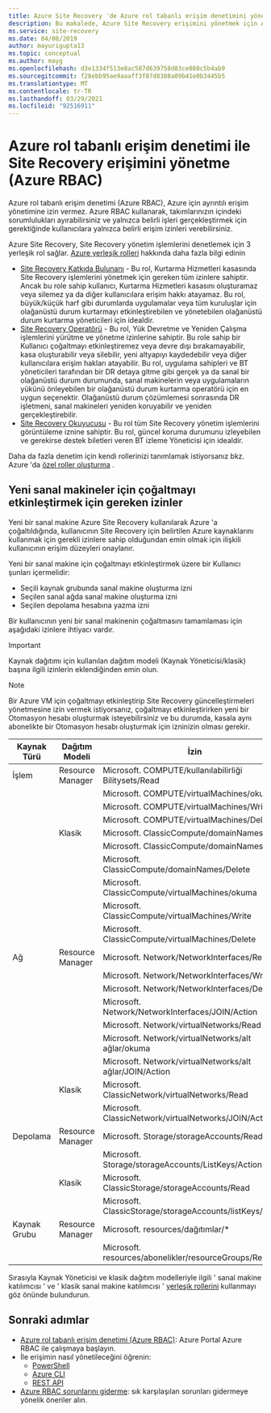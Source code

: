 ```yaml
---
title: Azure Site Recovery 'de Azure rol tabanlı erişim denetimini yönetme
description: Bu makalede, Azure Site Recovery erişimini yönetmek için Azure rol tabanlı erişim denetimi 'nin (Azure RBAC) nasıl uygulanacağı açıklanır.
ms.service: site-recovery
ms.date: 04/08/2019
author: mayurigupta13
ms.topic: conceptual
ms.author: mayg
ms.openlocfilehash: d3e1334f513e8ac587d639758d83ce080c5b4ab9
ms.sourcegitcommit: f28ebb95ae9aaaff3f87d8388a09b41e0b3445b5
ms.translationtype: MT
ms.contentlocale: tr-TR
ms.lasthandoff: 03/29/2021
ms.locfileid: "92516911"
---
```

# <a name="manage-site-recovery-access-with-azure-role-based-access-control-azure-rbac"></a>Azure rol tabanlı erişim denetimi ile Site Recovery erişimini yönetme (Azure RBAC)

Azure rol tabanlı erişim denetimi (Azure RBAC), Azure için ayrıntılı erişim yönetimine izin vermez. Azure RBAC kullanarak, takımlarınızın içindeki sorumlulukları ayırabilirsiniz ve yalnızca belirli işleri gerçekleştirmek için gerektiğinde kullanıcılara yalnızca belirli erişim izinleri verebilirsiniz.

Azure Site Recovery, Site Recovery yönetim işlemlerini denetlemek için 3 yerleşik rol sağlar. [Azure yerleşik rolleri](../role-based-access-control/built-in-roles.md) hakkında daha fazla bilgi edinin

* [Site Recovery Katkıda Bulunanı](../role-based-access-control/built-in-roles.md#site-recovery-contributor) - Bu rol, Kurtarma Hizmetleri kasasında Site Recovery işlemlerini yönetmek için gereken tüm izinlere sahiptir. Ancak bu role sahip kullanıcı, Kurtarma Hizmetleri kasasını oluşturamaz veya silemez ya da diğer kullanıcılara erişim hakkı atayamaz. Bu rol, büyük/küçük harf gibi durumlarda uygulamalar veya tüm kuruluşlar için olağanüstü durum kurtarmayı etkinleştirebilen ve yönetebilen olağanüstü durum kurtarma yöneticileri için idealdir.
* [Site Recovery Operatörü](../role-based-access-control/built-in-roles.md#site-recovery-operator) - Bu rol, Yük Devretme ve Yeniden Çalışma işlemlerini yürütme ve yönetme izinlerine sahiptir. Bu role sahip bir Kullanıcı çoğaltmayı etkinleştiremez veya devre dışı bırakamayabilir, kasa oluşturabilir veya silebilir, yeni altyapıyı kaydedebilir veya diğer kullanıcılara erişim hakları atayabilir. Bu rol, uygulama sahipleri ve BT yöneticileri tarafından bir DR detaya gitme gibi gerçek ya da sanal bir olağanüstü durum durumunda, sanal makinelerin veya uygulamaların yükünü önleyebilen bir olağanüstü durum kurtarma operatörü için en uygun seçenektir. Olağanüstü durum çözümlemesi sonrasında DR işletmeni, sanal makineleri yeniden koruyabilir ve yeniden gerçekleştirebilir.
* [Site Recovery Okuyucusu](../role-based-access-control/built-in-roles.md#site-recovery-reader) - Bu rol tüm Site Recovery yönetim işlemlerini görüntüleme iznine sahiptir. Bu rol, güncel koruma durumunu izleyebilen ve gerekirse destek biletleri veren BT izleme Yöneticisi için idealdir.

Daha da fazla denetim için kendi rollerinizi tanımlamak istiyorsanız bkz. Azure 'da [özel roller oluşturma](../role-based-access-control/custom-roles.md) .

## <a name="permissions-required-to-enable-replication-for-new-virtual-machines"></a>Yeni sanal makineler için çoğaltmayı etkinleştirmek için gereken izinler
Yeni bir sanal makine Azure Site Recovery kullanılarak Azure 'a çoğaltıldığında, kullanıcının Site Recovery için belirtilen Azure kaynaklarını kullanmak için gerekli izinlere sahip olduğundan emin olmak için ilişkili kullanıcının erişim düzeyleri onaylanır.

Yeni bir sanal makine için çoğaltmayı etkinleştirmek üzere bir Kullanıcı şunları içermelidir:
* Seçili kaynak grubunda sanal makine oluşturma izni
* Seçilen sanal ağda sanal makine oluşturma izni
* Seçilen depolama hesabına yazma izni

Bir kullanıcının yeni bir sanal makinenin çoğaltmasını tamamlaması için aşağıdaki izinlere ihtiyacı vardır.

> [!IMPORTANT]
>Kaynak dağıtımı için kullanılan dağıtım modeli (Kaynak Yöneticisi/klasik) başına ilgili izinlerin eklendiğinden emin olun.

> [!NOTE]
> Bir Azure VM için çoğaltmayı etkinleştirip Site Recovery güncelleştirmeleri yönetmesine izin vermek istiyorsanız, çoğaltmayı etkinleştirirken yeni bir Otomasyon hesabı oluşturmak isteyebilirsiniz ve bu durumda, kasala aynı abonelikte bir Otomasyon hesabı oluşturmak için izninizin olması gerekir.

| **Kaynak Türü** | **Dağıtım Modeli** | **İzin** |
| --- | --- | --- |
| İşlem | Resource Manager | Microsoft. COMPUTE/kullanılabilirliği Bilitysets/Read |
|  |  | Microsoft. COMPUTE/virtualMachines/okuma |
|  |  | Microsoft. COMPUTE/virtualMachines/Write |
|  |  | Microsoft. COMPUTE/virtualMachines/Delete |
|  | Klasik | Microsoft. ClassicCompute/domainNames/Read |
|  |  | Microsoft. ClassicCompute/domainNames/Write |
|  |  | Microsoft. ClassicCompute/domainNames/Delete |
|  |  | Microsoft. ClassicCompute/virtualMachines/okuma |
|  |  | Microsoft. ClassicCompute/virtualMachines/Write |
|  |  | Microsoft. ClassicCompute/virtualMachines/Delete |
| Ağ | Resource Manager | Microsoft. Network/NetworkInterfaces/Read |
|  |  | Microsoft. Network/NetworkInterfaces/Write |
|  |  | Microsoft. Network/NetworkInterfaces/Delete |
|  |  | Microsoft. Network/NetworkInterfaces/JOIN/Action |
|  |  | Microsoft. Network/virtualNetworks/Read |
|  |  | Microsoft. Network/virtualNetworks/alt ağlar/okuma |
|  |  | Microsoft. Network/virtualNetworks/alt ağlar/JOIN/Action |
|  | Klasik | Microsoft. ClassicNetwork/virtualNetworks/Read |
|  |  | Microsoft. ClassicNetwork/virtualNetworks/JOIN/Action |
| Depolama | Resource Manager | Microsoft. Storage/storageAccounts/Read |
|  |  | Microsoft. Storage/storageAccounts/ListKeys/Action |
|  | Klasik | Microsoft. ClassicStorage/storageAccounts/Read |
|  |  | Microsoft. ClassicStorage/storageAccounts/listKeys/Action |
| Kaynak Grubu | Resource Manager | Microsoft. resources/dağıtımlar/* |
|  |  | Microsoft. resources/abonelikler/resourceGroups/Read |

Sırasıyla Kaynak Yöneticisi ve klasik dağıtım modelleriyle ilgili ' sanal makine katılımcısı ' ve ' klasik sanal makine katılımcısı ' [yerleşik rollerini](../role-based-access-control/built-in-roles.md) kullanmayı göz önünde bulundurun.

## <a name="next-steps"></a>Sonraki adımlar
* [Azure rol tabanlı erişim denetimi (Azure RBAC)](../role-based-access-control/role-assignments-portal.md): Azure Portal Azure RBAC ile çalışmaya başlayın.
* İle erişimin nasıl yönetileceğini öğrenin:
  * [PowerShell](../role-based-access-control/role-assignments-powershell.md)
  * [Azure CLI](../role-based-access-control/role-assignments-cli.md)
  * [REST API](../role-based-access-control/role-assignments-rest.md)
* [Azure RBAC sorunlarını giderme](../role-based-access-control/troubleshooting.md): sık karşılaşılan sorunları gidermeye yönelik öneriler alın.
